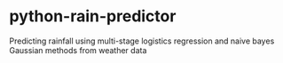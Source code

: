 # python-rain-predictor
Predicting rainfall using multi-stage logistics regression and naive bayes Gaussian methods from weather data 

